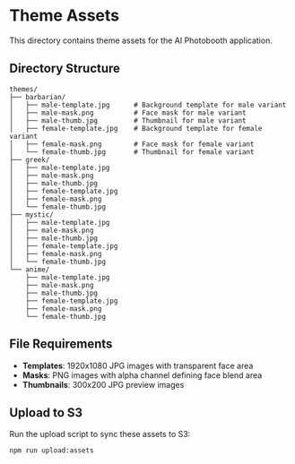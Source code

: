 # Theme Assets

This directory contains theme assets for the AI Photobooth application.

## Directory Structure

```
themes/
├── barbarian/
│   ├── male-template.jpg      # Background template for male variant
│   ├── male-mask.png          # Face mask for male variant
│   ├── male-thumb.jpg         # Thumbnail for male variant
│   ├── female-template.jpg    # Background template for female variant
│   ├── female-mask.png        # Face mask for female variant
│   └── female-thumb.jpg       # Thumbnail for female variant
├── greek/
│   ├── male-template.jpg
│   ├── male-mask.png
│   ├── male-thumb.jpg
│   ├── female-template.jpg
│   ├── female-mask.png
│   └── female-thumb.jpg
├── mystic/
│   ├── male-template.jpg
│   ├── male-mask.png
│   ├── male-thumb.jpg
│   ├── female-template.jpg
│   ├── female-mask.png
│   └── female-thumb.jpg
└── anime/
    ├── male-template.jpg
    ├── male-mask.png
    ├── male-thumb.jpg
    ├── female-template.jpg
    ├── female-mask.png
    └── female-thumb.jpg
```

## File Requirements

- **Templates**: 1920x1080 JPG images with transparent face area
- **Masks**: PNG images with alpha channel defining face blend area
- **Thumbnails**: 300x200 JPG preview images

## Upload to S3

Run the upload script to sync these assets to S3:

```bash
npm run upload:assets
```